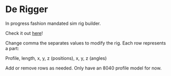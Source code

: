 # De Rigger

In progress fashion mandated sim rig builder.

Check it out [here](https://derigger.glitch.me/)!

Change comma the separates values to modify the rig.
Each row represents a part:

Profile, length, x, y, z (positions), x, y, z (angles)

Add or remove rows as needed.
Only have an 8040 profile model for now.